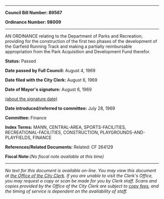 

********

**Council Bill Number: 89567**
   
**Ordinance Number: 98009**
********

 AN ORDINANCE relating to the Department of Parks and Recreation; providing for the construction of the first two phases of the development of the Garfield Running Track and making a partially reimbursable appropriation from the Park Acquisition and Development Fund therefor.

**Status:** Passed
   
**Date passed by Full Council:** August 4, 1969
   
**Date filed with the City Clerk:** August 6, 1969
   
**Date of Mayor's signature:** August 6, 1969
   
[(about the signature date)](/~public/approvaldate.htm)
   
   
   
**Date introduced/referred to committee:** July 28, 1969
   
**Committee:** Finance
   
   
**Index Terms:** MANN, CENTRAL-AREA, SPORTS-FACILITIES, RECREATIONAL-FACILITIES, CONSTRUCTION, PLAYGROUNDS-AND-PLAYFIELDS, FINANCE

**References/Related Documents:** Related: CF 264129

**Fiscal Note:**_(No fiscal note available at this time)_
********

_No text for this document is available on-line. You may view this document at [the Office of the City Clerk](http://www.seattle.gov/leg/clerk/contactUs.htm). If you are unable to visit the Clerk's Office, you may request a copy or scan be made for you by Clerk staff. Scans and copies provided by the Office of the City Clerk are subject to [copy fees](http://clerk.seattle.gov/~public/clerkfees.htm), and the timing of service is dependent on the availability of staff._

